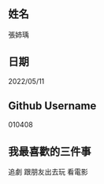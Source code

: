 
姓名
----
張姉瑀

日期
----
2022/05/11

Github Username
---------------
010408

我最喜歡的三件事
---------------
追劇 跟朋友出去玩 看電影